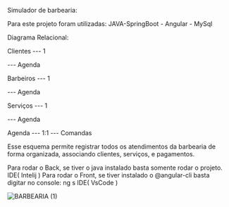 Simulador de barbearia:

Para este projeto foram utilizadas: JAVA-SpringBoot - Angular - MySql

Diagrama Relacional:

Clientes --- 1

--- Agenda

Barbeiros --- 1

--- Agenda

Serviços --- 1

--- Agenda

Agenda --- 1:1 --- Comandas

Esse esquema permite registrar todos os atendimentos da barbearia de forma organizada,
associando clientes, serviços, e pagamentos.

Para rodar o Back, se tiver o java instalado basta somente rodar o projeto. IDE( Intelij )
Para rodar o Front, se tiver instalado o @angular-cli basta digitar no console: ng s IDE( VsCode )


![BARBEARIA (1)](https://github.com/user-attachments/assets/f1f4cf20-69ca-476c-afd0-78c0441a0ab2)

